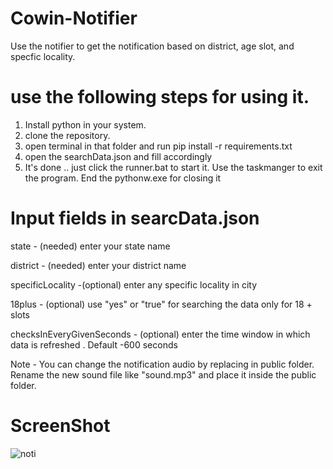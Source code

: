 # Cowin-Notifier
 Use the notifier to get the notification based on district, age slot, and specfic locality.
 
 
 # use the following steps for using it.
 
 1. Install python in your system.
 2. clone the repository.
 3. open terminal in that folder and run pip install -r requirements.txt
 4. open the searchData.json and fill accordingly
 5. It's done .. just click the runner.bat to start it.
 Use the taskmanger to exit the program. End the pythonw.exe for closing it
 
 # Input fields in searcData.json
 
 state - (needed) enter your state name
 
 district - (needed) enter your district name
 
 specificLocality -(optional) enter any specific locality in city
 
 18plus - (optional) use "yes" or "true" for searching the data only for 18 + slots
 
 checksInEveryGivenSeconds - (optional) enter the time window in which data is refreshed . Default -600 seconds
 
 Note - You can change the notification audio by replacing in public folder. Rename the new sound file like "sound.mp3" and place it inside the public folder.
 
 # ScreenShot
 ![noti](https://user-images.githubusercontent.com/64629430/119117272-b6115b80-ba46-11eb-84a2-90b57baf2920.JPG)

